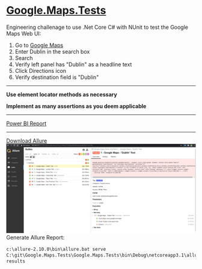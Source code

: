 # [Google.Maps.Tests](https://www.google.com/maps)

Engineering challenage to use .Net Core C# with NUnit to test the Google Maps Web UI:
1. Go to [Google Maps](https://www.google.com/maps)
2. Enter Dublin in the search box
3. Search
4. Verify left panel has "Dublin" as a headline text
5. Click Directions icon
6. Verify destination field is "Dublin"

---

**Use element locator methods as necessary**

**Implement as many assertions as you deem applicable**

---

[Power BI Report](https://app.powerbi.com/view?r=eyJrIjoiZjI5ZTkwZjQtMDIyNy00MTYwLTkzZTEtYzJjOWI5OWQxZjNkIiwidCI6Ijg2ZWI1Y2RjLTA1ZDUtNDk1Mi1iMzZkLWJjMTEwYWYxZTJlNSIsImMiOjh9)

---

[Download Allure](https://github.com/allure-framework/allure2)
![GitHub Logo](/allure_report.png)
Generate Allure Report:
```
c:\allure-2.10.0\bin\allure.bat serve C:\git\Google.Maps.Tests\Google.Maps.Tests\bin\Debug\netcoreapp3.1\allure-results
```
